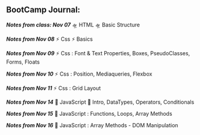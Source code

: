 

##  BootCamp Journal:
***Notes from class: Nov 07*** 🛸 HTML 🛸 Basic Structure 

***Notes from Nov 08*** ⚡ Css ⚡  Basics 

***Notes from Nov 09*** ⚡ Css : Font & Text Properties, Boxes, PseudoClasses, Forms, Floats 

***Notes from Nov 10*** ⚡ Css : Position, Mediaqueries, Flexbox 

***Notes from Nov 11*** ⚡ Css : Grid Layout 

***Notes from Nov 14*** 🐯 JavaScript 🐯 Intro, DataTypes, Operators, Conditionals 

***Notes from Nov 15*** 🐯 JavaScript : Functions, Loops, Array Methods 

***Notes from Nov 16*** 🐯 JavaScript : Array Methods - DOM Manipulation
